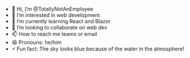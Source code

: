 - 👋 Hi, I’m @TotallyNotAnEmployee
- 👀 I’m interested in web development
- 🌱 I’m currently learning React and Blazor
- 💞️ I’m looking to collaborate on web dev
- 📫 How to reach me teams or email
- 😄 Pronouns: he/him
- ⚡ Fun fact: The sky looks blue because of the water in the atmosphere!

<!---
TotallyNotAnEmployee/TotallyNotAnEmployee is a ✨ special ✨ repository because its `README.md` (this file) appears on your GitHub profile.
You can click the Preview link to take a look at your changes.
--->
